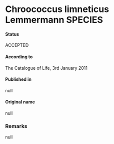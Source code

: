 # Chroococcus limneticus Lemmermann SPECIES

#### Status
ACCEPTED

#### According to
The Catalogue of Life, 3rd January 2011

#### Published in
null

#### Original name
null

### Remarks
null